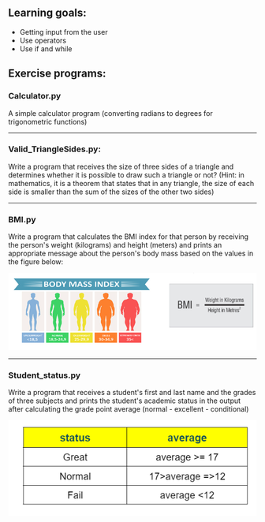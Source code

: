 ## Learning goals:
  * Getting input from the user
  * Use operators
  * Use if and while
  
## Exercise programs:

### Calculator.py

A simple calculator program (converting radians to degrees for trigonometric functions)

-------------------------------------------------------------------------

### Valid_TriangleSides.py:

Write a program that receives the size of three sides of a triangle and determines whether it is possible to draw such a triangle or not? 
(Hint: in mathematics, it is a theorem that states that in any triangle, the size of each side is smaller than the sum of the sizes of the other two sides)

--------------------------------------------------------------------------

### BMI.py 

Write a program that calculates the BMI index for that person by receiving the person's weight (kilograms) and height (meters) 
and prints an appropriate message about the person's body mass based on the values in the figure below:

<img src="BMI.png" />

--------------------------------------------------------------------------

### Student_status.py

Write a program that receives a student's first and last name and the grades of three subjects and 
prints the student's academic status in the output after calculating the grade point average (normal - excellent - conditional)

<img src="status.png" />

